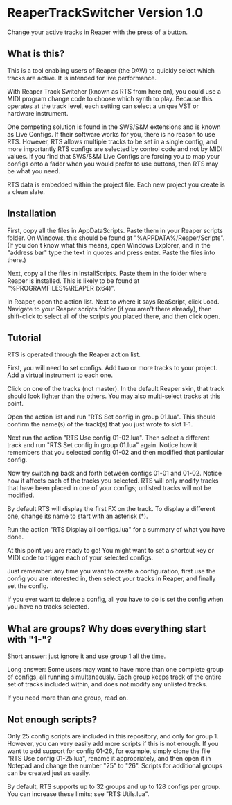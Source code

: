 # ReaperTrackSwitcher Version 1.0
Change your active tracks in Reaper with the press of a button.

## What is this?
This is a tool enabling users of Reaper (the DAW) to quickly select which tracks are active. It is intended for live performance.

With Reaper Track Switcher (known as RTS from here on), you could use a MIDI program change code to choose which synth to play. Because this operates at the track level, each setting can select a unique VST or hardware instrument.

One competing solution is found in the SWS/S&M extensions and is known as Live Configs. If their software works for you, there is no reason to use RTS. However, RTS allows multiple tracks to be set in a single config, and more importantly RTS configs are selected by control code and not by MIDI values. If you find that SWS/S&M Live Configs are forcing you to map your configs onto a fader when you would prefer to use buttons, then RTS may be what you need.

RTS data is embedded within the project file. Each new project you create is a clean slate.

## Installation
First, copy all the files in AppDataScripts. Paste them in your Reaper scripts folder. On Windows, this should be found at "%APPDATA%/Reaper/Scripts". (If you don't know what this means, open Windows Explorer, and in the "address bar" type the text in quotes and press enter. Paste the files into there.)

Next, copy all the files in InstallScripts. Paste them in the folder where Reaper is installed. This is likely to be found at "%PROGRAMFILES%\REAPER (x64)".

In Reaper, open the action list. Next to where it says ReaScript, click Load. Navigate to your Reaper scripts folder (if you aren't there already), then shift-click to select all of the scripts you placed there, and then click open.

## Tutorial
RTS is operated through the Reaper action list.

First, you will need to set configs. Add two or more tracks to your project. Add a virtual instrument to each one.

Click on one of the tracks (not master). In the default Reaper skin, that track should look lighter than the others. You may also multi-select tracks at this point.

Open the action list and run "RTS Set config in group 01.lua". This should confirm the name(s) of the track(s) that you just wrote to slot 1-1.

Next run the action "RTS Use config 01-02.lua". Then select a different track and run "RTS Set config in group 01.lua" again. Notice how it remembers that you selected config 01-02 and then modified that particular config.

Now try switching back and forth between configs 01-01 and 01-02. Notice how it affects each of the tracks you selected. RTS will only modify tracks that have been placed in one of your configs; unlisted tracks will not be modified.

By default RTS will display the first FX on the track. To display a different one, change its name to start with an asterisk (*).

Run the action "RTS Display all configs.lua" for a summary of what you have done.

At this point you are ready to go! You might want to set a shortcut key or MIDI code to trigger each of your selected configs.

Just remember: any time you want to create a configuration, first use the config you are interested in, then select your tracks in Reaper, and finally set the config.

If you ever want to delete a config, all you have to do is set the config when you have no tracks selected.

## What are groups? Why does everything start with "1-"?

Short answer: just ignore it and use group 1 all the time.

Long answer: Some users may want to have more than one complete group of configs, all running simultaneously. Each group keeps track of the entire set of tracks included within, and does not modify any unlisted tracks.

If you need more than one group, read on.

## Not enough scripts?
Only 25 config scripts are included in this repository, and only for group 1. However, you can very easily add more scripts if this is not enough. If you want to add support for config 01-26, for example, simply clone the file "RTS Use config 01-25.lua", rename it appropriately, and then open it in Notepad and change the number "25" to "26". Scripts for additional groups can be created just as easily.

By default, RTS supports up to 32 groups and up to 128 configs per group. You can increase these limits; see "RTS Utils.lua".

